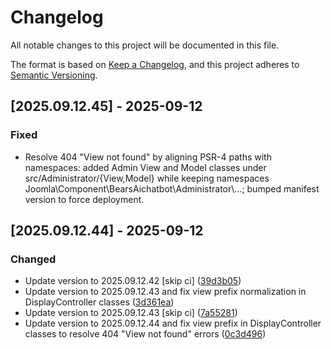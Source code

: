 # Changelog

All notable changes to this project will be documented in this file.

The format is based on [Keep a Changelog](https://keepachangelog.com/en/1.0.0/),
and this project adheres to [Semantic Versioning](https://semver.org/spec/v2.0.0.html).

## [2025.09.12.45] - 2025-09-12

### Fixed

* Resolve 404 "View not found" by aligning PSR-4 paths with namespaces: added Admin View and Model classes under src/Administrator/{View,Model} while keeping namespaces Joomla\\Component\\BearsAichatbot\\Administrator\\...; bumped manifest version to force deployment.

## [2025.09.12.44] - 2025-09-12

### Changed

* Update version to 2025.09.12.42 [skip ci] ([39d3b05](https://github.com/N6REJ/bears_aichatbot/commit/39d3b05))
* Update version to 2025.09.12.43 and fix view prefix normalization in DisplayController classes ([3d361ea](https://github.com/N6REJ/bears_aichatbot/commit/3d361ea))
* Update version to 2025.09.12.43 [skip ci] ([7a55281](https://github.com/N6REJ/bears_aichatbot/commit/7a55281))
* Update version to 2025.09.12.44 and fix view prefix in DisplayController classes to resolve 404 "View not found" errors ([0c3d496](https://github.com/N6REJ/bears_aichatbot/commit/0c3d496))
